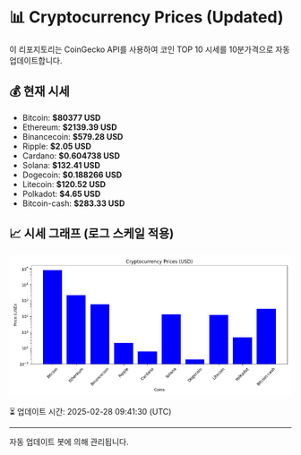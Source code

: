 
# 📊 Cryptocurrency Prices (Updated)

이 리포지토리는 CoinGecko API를 사용하여 코인 TOP 10 시세를 10분가격으로 자동 업데이트합니다.

## 💰 현재 시세
- Bitcoin: **$80377 USD**
- Ethereum: **$2139.39 USD**
- Binancecoin: **$579.28 USD**
- Ripple: **$2.05 USD**
- Cardano: **$0.604738 USD**
- Solana: **$132.41 USD**
- Dogecoin: **$0.188266 USD**
- Litecoin: **$120.52 USD**
- Polkadot: **$4.65 USD**
- Bitcoin-cash: **$283.33 USD**

## 📈 시세 그래프 (로그 스케일 적용)
![Crypto Prices](crypto_prices.png)

⏳ 업데이트 시간: 2025-02-28 09:41:30 (UTC)

---
자동 업데이트 봇에 의해 관리됩니다.
